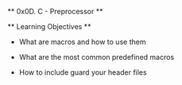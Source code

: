 ** 0x0D. C - Preprocessor **

** Learning Objectives **

* What are macros and how to use them

* What are the most common predefined macros

* How to include guard your header files
